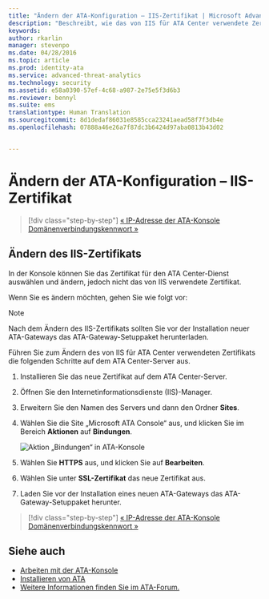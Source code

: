 ```yaml
---
title: "Ändern der ATA-Konfiguration – IIS-Zertifikat | Microsoft Advanced Threat Analytics"
description: "Beschreibt, wie das von IIS für ATA Center verwendete Zertifikat geändert wird."
keywords: 
author: rkarlin
manager: stevenpo
ms.date: 04/28/2016
ms.topic: article
ms.prod: identity-ata
ms.service: advanced-threat-analytics
ms.technology: security
ms.assetid: e58a0390-57ef-4c68-a987-2e75e5f3d6b3
ms.reviewer: bennyl
ms.suite: ems
translationtype: Human Translation
ms.sourcegitcommit: 8d1dedaf86031e8585cca23241aead58f7f3db4e
ms.openlocfilehash: 07888a46e26a7f87dc3b6424d97aba0813b43d02


---
```


# Ändern der ATA-Konfiguration – IIS-Zertifikat

>[!div class="step-by-step"]
[« IP-Adresse der ATA-Konsole](modifying-ata-config-consoleip.md)
[Domänenverbindungskennwort »](modifying-ata-config-dcpassword.md)

## Ändern des IIS-Zertifikats
In der Konsole können Sie das Zertifikat für den ATA Center-Dienst auswählen und ändern, jedoch nicht das von IIS verwendete Zertifikat.

Wenn Sie es ändern möchten, gehen Sie wie folgt vor:

> [!NOTE]
> Nach dem Ändern des IIS-Zertifikats sollten Sie vor der Installation neuer ATA-Gateways das ATA-Gateway-Setuppaket herunterladen.

Führen Sie zum Ändern des von IIS für ATA Center verwendeten Zertifikats die folgenden Schritte auf dem ATA Center-Server aus.

1.  Installieren Sie das neue Zertifikat auf dem ATA Center-Server.

2.  Öffnen Sie den Internetinformationsdienste (IIS)-Manager.

3.  Erweitern Sie den Namen des Servers und dann den Ordner **Sites**.

4.  Wählen Sie die Site „Microsoft ATA Console“ aus, und klicken Sie im Bereich **Aktionen** auf **Bindungen**.

    ![Aktion „Bindungen“ in ATA-Konsole](media/ATA-console-change-IP-bindings.jpg)

5.  Wählen Sie **HTTPS** aus, und klicken Sie auf **Bearbeiten**.

6.  Wählen Sie unter **SSL-Zertifikat** das neue Zertifikat aus.

7.  Laden Sie vor der Installation eines neuen ATA-Gateways das ATA-Gateway-Setuppaket herunter.

>[!div class="step-by-step"]
[« IP-Adresse der ATA-Konsole](modifying-ata-config-consoleip.md)
[Domänenverbindungskennwort »](modifying-ata-config-dcpassword.md)

## Siehe auch
- [Arbeiten mit der ATA-Konsole](working-with-ata-console.md)
- [Installieren von ATA](install-ata.md)
- [Weitere Informationen finden Sie im ATA-Forum.](https://social.technet.microsoft.com/Forums/security/home?forum=mata)



<!--HONumber=Jun16_HO4-->


